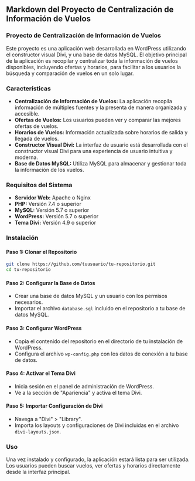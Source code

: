 ## Markdown del Proyecto de Centralización de Información de Vuelos

### Proyecto de Centralización de Información de Vuelos

Este proyecto es una aplicación web desarrollada en WordPress utilizando el constructor visual Divi, y una base de datos MySQL. El objetivo principal de la aplicación es recopilar y centralizar toda la información de vuelos disponibles, incluyendo ofertas y horarios, para facilitar a los usuarios la búsqueda y comparación de vuelos en un solo lugar.

### Características

* **Centralización de Información de Vuelos:** La aplicación recopila información de múltiples fuentes y la presenta de manera organizada y accesible.
* **Ofertas de Vuelos:** Los usuarios pueden ver y comparar las mejores ofertas de vuelos.
* **Horarios de Vuelos:** Información actualizada sobre horarios de salida y llegada de vuelos.
* **Constructor Visual Divi:** La interfaz de usuario está desarrollada con el constructor visual Divi para una experiencia de usuario intuitiva y moderna.
* **Base de Datos MySQL:** Utiliza MySQL para almacenar y gestionar toda la información de los vuelos.

### Requisitos del Sistema

* **Servidor Web:** Apache o Nginx
* **PHP:** Versión 7.4 o superior
* **MySQL:** Versión 5.7 o superior
* **WordPress:** Versión 5.7 o superior
* **Tema Divi:** Versión 4.9 o superior

### Instalación

#### Paso 1: Clonar el Repositorio

```bash
git clone https://github.com/tuusuario/tu-repositorio.git
cd tu-repositorio
```

#### Paso 2: Configurar la Base de Datos

* Crear una base de datos MySQL y un usuario con los permisos necesarios.
* Importar el archivo `database.sql` incluido en el repositorio a tu base de datos MySQL.

#### Paso 3: Configurar WordPress

* Copia el contenido del repositorio en el directorio de tu instalación de WordPress.
* Configura el archivo `wp-config.php` con los datos de conexión a tu base de datos.

#### Paso 4: Activar el Tema Divi

* Inicia sesión en el panel de administración de WordPress.
* Ve a la sección de "Apariencia" y activa el tema Divi.

#### Paso 5: Importar Configuración de Divi

* Navega a "Divi" > "Library".
* Importa los layouts y configuraciones de Divi incluidas en el archivo `divi-layouts.json`.

### Uso

Una vez instalado y configurado, la aplicación estará lista para ser utilizada. Los usuarios pueden buscar vuelos, ver ofertas y horarios directamente desde la interfaz principal.
